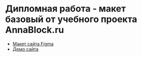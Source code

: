 # Дипломная работа - макет базовый от учебного проекта AnnaBlock.ru

* [Макет сайта Figma](https://www.figma.com/file/WUJERJlwkkOjOYnmbUhYhF/%D0%94%D0%B8%D0%BF%D0%BB%D0%BE%D0%BC%D0%BD%D1%8B%D0%B9-%D0%9C%D0%B0%D0%BA%D0%B5%D1%82-%D0%91%D0%B0%D0%B7%D0%BE%D0%B2%D1%8B%D0%B9-FrontendBlok-(Copy)?type=design&node-id=0%3A1&mode=design&t=W8glXvQdV97HCXvC-1)
* [Демо сайта]()